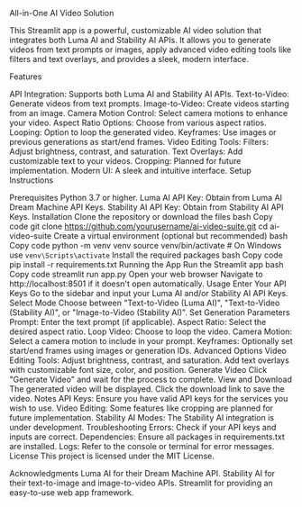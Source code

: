 All-in-One AI Video Solution

This Streamlit app is a powerful, customizable AI video solution that integrates both Luma AI and Stability AI APIs. It allows you to generate videos from text prompts or images, apply advanced video editing tools like filters and text overlays, and provides a sleek, modern interface.

Features

API Integration: Supports both Luma AI and Stability AI APIs.
Text-to-Video: Generate videos from text prompts.
Image-to-Video: Create videos starting from an image.
Camera Motion Control: Select camera motions to enhance your video.
Aspect Ratio Options: Choose from various aspect ratios.
Looping: Option to loop the generated video.
Keyframes: Use images or previous generations as start/end frames.
Video Editing Tools:
Filters: Adjust brightness, contrast, and saturation.
Text Overlays: Add customizable text to your videos.
Cropping: Planned for future implementation.
Modern UI: A sleek and intuitive interface.
Setup Instructions

Prerequisites
Python 3.7 or higher.
Luma AI API Key: Obtain from Luma AI Dream Machine API Keys.
Stability AI API Key: Obtain from Stability AI API Keys.
Installation
Clone the repository or download the files
bash
Copy code
git clone https://github.com/yourusername/ai-video-suite.git
cd ai-video-suite
Create a virtual environment (optional but recommended)
bash
Copy code
python -m venv venv
source venv/bin/activate  # On Windows use `venv\Scripts\activate`
Install the required packages
bash
Copy code
pip install -r requirements.txt
Running the App
Run the Streamlit app
bash
Copy code
streamlit run app.py
Open your web browser
Navigate to http://localhost:8501 if it doesn't open automatically.
Usage
Enter Your API Keys
Go to the sidebar and input your Luma AI and/or Stability AI API Keys.
Select Mode
Choose between "Text-to-Video (Luma AI)", "Text-to-Video (Stability AI)", or "Image-to-Video (Stability AI)".
Set Generation Parameters
Prompt: Enter the text prompt (if applicable).
Aspect Ratio: Select the desired aspect ratio.
Loop Video: Choose to loop the video.
Camera Motion: Select a camera motion to include in your prompt.
Keyframes: Optionally set start/end frames using images or generation IDs.
Advanced Options
Video Editing Tools:
Adjust brightness, contrast, and saturation.
Add text overlays with customizable font size, color, and position.
Generate Video
Click "Generate Video" and wait for the process to complete.
View and Download
The generated video will be displayed.
Click the download link to save the video.
Notes
API Keys: Ensure you have valid API keys for the services you wish to use.
Video Editing: Some features like cropping are planned for future implementation.
Stability AI Modes: The Stability AI integration is under development.
Troubleshooting
Errors: Check if your API keys and inputs are correct.
Dependencies: Ensure all packages in requirements.txt are installed.
Logs: Refer to the console or terminal for error messages.
License
This project is licensed under the MIT License.

Acknowledgments
Luma AI for their Dream Machine API.
Stability AI for their text-to-image and image-to-video APIs.
Streamlit for providing an easy-to-use web app framework.
